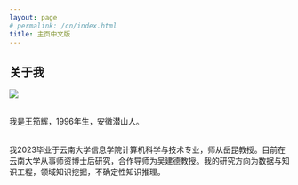 ```yaml
---
layout: page
# permalink: /cn/index.html
title: 主页中文版
---
```


## 关于我

<img src="https://bambooplus0o0.github.io/images/PHD.jpg" class="floatpic">

<br>我是王笳辉，1996年生，安徽潜山人。

<br>我2023毕业于云南大学信息学院计算机科学与技术专业，师从岳昆教授。目前在云南大学从事师资博士后研究，合作导师为吴建德教授。我的研究方向为数据与知识工程，领域知识挖掘，不确定性知识推理。

<br>

